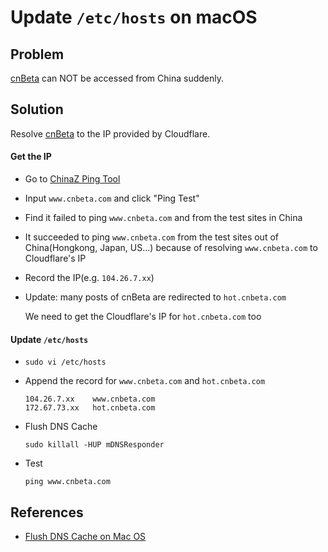 # Update `/etc/hosts` on macOS

## Problem
[cnBeta](https://www.cnbeta.com) can NOT be accessed from China suddenly.

## Solution
Resolve [cnBeta](https://www.cnbeta.com) to the IP provided by Cloudflare.

#### Get the IP
* Go to [ChinaZ Ping Tool](https://ping.chinaz.com)
* Input `www.cnbeta.com` and click "Ping Test"
* Find it failed to ping `www.cnbeta.com` and from the test sites in China
* It succeeded to ping `www.cnbeta.com` from the test sites out of China(Hongkong, Japan, US...) because of resolving `www.cnbeta.com` to Cloudflare's IP
* Record the IP(e.g. `104.26.7.xx`)
* Update: many posts of cnBeta are redirected to `hot.cnbeta.com`

  We need to get the Cloudflare's IP for `hot.cnbeta.com` too

#### Update `/etc/hosts`
* `sudo vi /etc/hosts`

* Append the record for `www.cnbeta.com` and `hot.cnbeta.com`

  ```
  104.26.7.xx    www.cnbeta.com
  172.67.73.xx   hot.cnbeta.com
  ```

* Flush DNS Cache

  ```
  sudo killall -HUP mDNSResponder
  ```

* Test

  ```
  ping www.cnbeta.com
  ```

## References
* [Flush DNS Cache on Mac OS](https://github.com/northbright/Notes/blob/master/macos/network/flush-dns-cache-on-mac-os.md)
